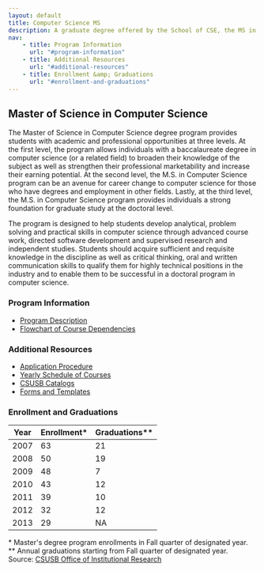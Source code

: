 ```yaml
---
layout: default
title: Computer Science MS
description: A graduate degree offered by the School of CSE, the MS in Computer Science extends the study of theoretical and applied computer science beyond the bachelor's degree level.
nav:
    - title: Program Information
      url: "#program-information"
    - title: Additional Resources
      url: "#additional-resources"
    - title: Enrollment &amp; Graduations
      url: "#enrollment-and-graduations"
---
```


## Master of Science in __Computer Science__

The Master of Science in Computer Science degree program provides students with academic and professional opportunities at three levels. At the first level, the program allows individuals with a baccalaureate degree in computer science (or a related field) to broaden their knowledge of the subject as well as strengthen their professional marketability and increase their earning potential. At the second level, the M.S. in Computer Science program can be an avenue for career change to computer science for those who have degrees and employment in other fields. Lastly, at the third level, the M.S. in Computer Science program provides individuals a strong foundation for graduate study at the doctoral level.

The program is designed to help students develop analytical, problem solving and practical skills in computer science through advanced course work, directed software development and supervised research and independent studies. Students should acquire sufficient and requisite knowledge in the discipline as well as critical thinking, oral and written communication skills to qualify them for highly technical positions in the industry and to enable them to be successful in a doctoral program in computer science.

### Program Information

- [Program Description][description]
- [Flowchart of Course Dependencies][flowchart]

### Additional Resources

- [Application Procedure][application-procedure]
- [Yearly Schedule of Courses][yearly-schedule]
- [CSUSB Catalogs][catalog]
- [Forms and Templates][forms]

### Enrollment and Graduations

<table class="enrollment">
  <thead>
    <tr> <th scope="col">Year</th> <th scope="col">Enrollment*</th> <th scope="col">Graduations**</th> </tr>
  </thead>
  <tbody>
    <tr> <td>2007</td> <td>63</td> <td>21</td> </tr>
    <tr> <td>2008</td> <td>50</td> <td>19</td> </tr>
    <tr> <td>2009</td> <td>48</td> <td> 7</td> </tr>
    <tr> <td>2010</td> <td>43</td> <td>12</td> </tr>
    <tr> <td>2011</td> <td>39</td> <td>10</td> </tr>
    <tr> <td>2012</td> <td>32</td> <td>12</td> </tr>
    <tr> <td>2013</td> <td>29</td> <td>NA</td> </tr>
  </tbody>
</table>
<caption>
  * Master's degree program enrollments in Fall quarter of designated year. <br>
  ** Annual graduations starting from Fall quarter of designated year. <br>
  Source: <a href="http://ir.csusb.edu/">CSUSB Office of Institutional Research</a>
</caption>

[abet]: http://abet.org/
[paws]: http://cms.csusb.edu/ehelp/sa/Paws.jsp

[application-procedure]: ../master-application/
[description]: http://bulletin.csusb.edu/colleges-schools-departments/natural-sciences/computer-science-engineering/computer-science-ms/
[flowchart]: flowcharts/ms_flowchart_2012_2014.pdf

[yearly-schedule]: ../Yearly_schedule_of_courses.pdf
[catalog]: http://catalog.csusb.edu/
[forms]: ../../forms/


